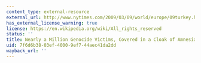 ```yaml
---
content_type: external-resource
external_url: http://www.nytimes.com/2009/03/09/world/europe/09turkey.html?pagewanted=all
has_external_license_warning: true
license: https://en.wikipedia.org/wiki/All_rights_reserved
status: ''
title: Nearly a Million Genocide Victims, Covered in a Cloak of Amnesia
uid: 7f6d6b38-03ef-4000-9ef7-44aec41da2dd
wayback_url: ''
---
```

